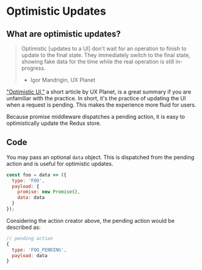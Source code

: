 # Optimistic Updates

## What are optimistic updates?

> Optimistic \[updates to a UI\] don't wait for an operation to finish to update to the final state. They immediately switch to the final state, showing fake data for the time while the real operation is still in-progress.
>
> * Igor Mandrigin, UX Planet

["Optimistic UI,"](https://uxplanet.org/optimistic-1000-34d9eefe4c05#.twmtjnmaw) a short article by UX Planet, is a great summary if you are unfamiliar with the practice. In short, it's the practice of updating the UI when a request is pending. This makes the experience more fluid for users.

Because promise middleware dispatches a pending action, it is easy to optimistically update the Redux store.

## Code

You may pass an optional `data` object. This is dispatched from the pending action and is useful for optimistic updates.

```javascript
const foo = data => ({
  type: 'FOO',
  payload: {
    promise: new Promise(),
    data: data
  }
});
```

Considering the action creator above, the pending action would be described as:

```javascript
// pending action
{
  type: 'FOO_PENDING',
  payload: data
}
```

